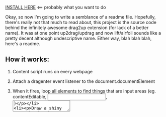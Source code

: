 [INSTALL HERE](https://chrome.google.com/extensions/detail/bjgjolhpdlgebodaapdafhdnikagbfll) <== probably what you want to do


Okay, so now I'm going to write a semblance of a readme file. Hopefully, there's really not that much to read about, this project is the source code behind the infinitely awesome drag2up extension (for lack of a better name). It was at one point up2drag/updrag and now lift/airfoil sounds like a pretty decent although undescriptive name. Either way, blah blah blah, here's a readme.


## How it works:

1. Content script runs on every webpage

2. Attach a dragenter event listener to the document.documentElement

3. When it fires, loop all elements to find things that are input areas (eg. contentEditable, <input>, <textarea>)

4. Draw a shiny green bordered semitransparent box over it

5. Attach drop event handlers to that shiny box

6. Read file as base64, then use chrome's sendRequest to send to background page

7. Background page contacts upload server and uploads file, getting URL in the end

8. Send URL back to the content script and insert it onto the end of the element. Detect if [img][/img] is present anywhere on page and if so, assume it's bbcode-enabled and wrap url in [img] tags (if the filetype is also an image). Otherwise just insert link. If it's a contentEditable page, append a linkified <a> tag.


## Alternate:

1. Content script runs on every webpage

2. Periodically check for iframes of the same domain

3. Inject a script into the frame that attaches the event listener to the document element

4. Do the same as the primary stuff, except that the data gets first sent to the parent page with postMessage and back the same way.


## Ideas:

It could be possible to use this in conjunction with an image shortening service, so that the URL is added immediately while the upload happens in the background, however, this puts another potential space for error and requires me to implement some sort of upload progress, which many APIs simply don't have.

*Other file hosts*. Really. This is sort of obvious, but in my rather cursory searching, I haven't found anything suitable. I don't really like imgur either, ideally, i'd set up my own host, but then I would need to mess around with finding a source of revenue, it's easier to mooch off people who have big employers or something to back them up. I could go the direction that DropMocks took, with app engine, but then the free quota is only a gig, that's like a thousand one meg files, and with chrome saying there's like three thousand users, that's like half an image per user. Simply not practical.

Right now I gotta go sleep, but hopefully one day i'll put some more super insightful comments